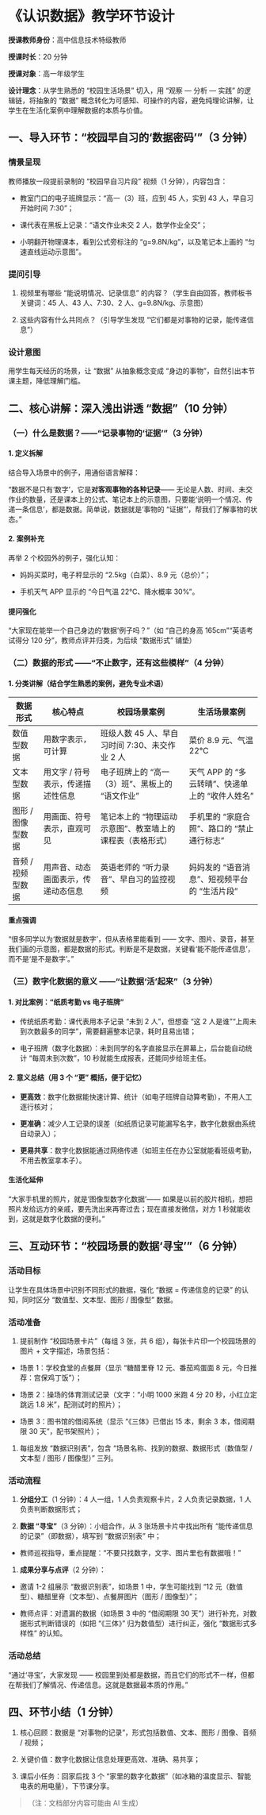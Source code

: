 # 《认识数据》教学环节设计

**授课教师身份**：高中信息技术特级教师

**授课时长**：20 分钟

**授课对象**：高一年级学生

**设计理念**：从学生熟悉的 “校园生活场景” 切入，用 “观察 — 分析 — 实践” 的逻辑链，将抽象的 “数据” 概念转化为可感知、可操作的内容，避免纯理论讲解，让学生在生活化案例中理解数据的本质与价值。

## 一、导入环节：“校园早自习的‘数据密码’”（3 分钟）

### 情景呈现

教师播放一段提前录制的 “校园早自习片段” 视频（1 分钟），内容包含：



* 教室门口的电子班牌显示：“高一（3）班，应到 45 人，实到 43 人，早自习开始时间 7:30”；

* 课代表在黑板上记录：“语文作业未交 2 人，数学作业全交”；

* 小明翻开物理课本，看到公式旁标注的 “g=9.8N/kg”，以及笔记本上画的 “匀速直线运动示意图”。

### 提问引导



1. 视频里有哪些 “能说明情况、记录信息” 的内容？（学生自由回答，教师板书关键词：45 人、43 人、7:30、2 人、g=9.8N/kg、示意图）

2. 这些内容有什么共同点？（引导学生发现 “它们都是对事物的记录，能传递信息”）

### 设计意图

用学生每天经历的场景，让 “数据” 从抽象概念变成 “身边的事物”，自然引出本节课主题，降低理解门槛。

## 二、核心讲解：深入浅出讲透 “数据”（10 分钟）

### （一）什么是数据？——“记录事物的‘证据’”（3 分钟）

#### 1. 定义拆解

结合导入场景中的例子，用通俗语言解释：

“数据不是只有‘数字’，它是**对客观事物的各种记录**—— 无论是人数、时间、未交作业的数量，还是课本上的公式、笔记本上的示意图，只要能‘说明一个情况、传递一条信息’，都是数据。简单说，数据就是‘事物的 “证据”’，帮我们了解事物的状态。”

#### 2. 案例补充

再举 2 个校园外的例子，强化认知：



* 妈妈买菜时，电子秤显示的 “2.5kg（白菜）、8.9 元（总价）”；

* 手机天气 APP 显示的 “今日气温 22℃、降水概率 30%”。

#### 提问强化

“大家现在能举一个自己身边的‘数据’例子吗？”（如 “自己的身高 165cm”“英语考试得分 120 分”，教师点评并归类，为后续 “数据形式” 铺垫）

### （二）数据的形式 ——“不止数字，还有这些模样”（4 分钟）

#### 1. 分类讲解（结合学生熟悉的案例，避免专业术语）



| 数据形式       | 核心特点               | 校园场景案例                         | 生活场景案例                        |
| ---------- | ------------------ | ------------------------------ | ----------------------------- |
| 数值型数据      | 用数字表示，可计算          | 班级人数 45 人、早自习时间 7:30、未交作业 2 人  | 菜价 8.9 元、气温 22℃               |
| 文本型数据      | 用文字 / 符号表示，传递描述性信息 | 电子班牌上的 “高一（3）班”、黑板上的 “语文作业”    | 天气 APP 的 “多云转晴”、快递单上的 “收件人姓名” |
| 图形 / 图像型数据 | 用画面、符号表示，直观可见      | 笔记本上的 “物理运动示意图”、教室墙上的课程表（表格形式） | 手机里的 “家庭合照”、路口的 “禁止通行标志”      |
| 音频 / 视频型数据 | 用声音、动态画面表示，传递动态信息  | 英语老师的 “听力录音”、早自习的监控视频          | 妈妈发的 “语音消息”、短视频平台的 “生活片段”     |

#### 重点强调

“很多同学以为‘数据就是数字’，但从表格里能看到 —— 文字、图片、录音，甚至我们画的示意图，都是数据的形式。判断是不是数据，关键看‘能不能传递信息’，而不是‘是不是数字’。”

### （三）数字化数据的意义 ——“让数据‘活’起来”（3 分钟）

#### 1. 对比案例：“纸质考勤 vs 电子班牌”



* 传统纸质考勤：课代表用本子记录 “未到 2 人”，但想查 “这 2 人是谁”“上周未到次数最多的同学”，需要翻遍整本记录，耗时且易出错；

* 电子班牌（数字化数据）：未到同学的名字直接显示在屏幕上，后台能自动统计 “每周未到次数”，10 秒就能生成报表，还能同步给班主任。

#### 2. 意义总结（用 3 个 “更” 概括，便于记忆）



* **更高效**：数字化数据能快速计算、统计（如电子班牌自动算考勤），不用人工逐行核对；

* **更准确**：减少人工记录的误差（如纸质记录可能漏写名字，数字化数据由系统自动录入）；

* **更易共享**：数字化数据能通过网络传递（如班主任在办公室就能看班级考勤，不用去教室拿本子）。

#### 生活化延伸

“大家手机里的照片，就是‘图像型数字化数据’—— 如果是以前的胶片相机，想把照片发给远方的亲戚，要先洗出来再寄过去；现在直接发微信，对方 1 秒就能收到，这就是数字化数据的便利。”

## 三、互动环节：“校园场景的数据‘寻宝’”（6 分钟）

### 活动目标

让学生在具体场景中识别不同形式的数据，强化 “数据 = 传递信息的记录” 的认知，同时区分 “数值型、文本型、图形 / 图像型” 数据。

### 活动准备



1. 提前制作 “校园场景卡片”（每组 3 张，共 6 组），每张卡片印一个校园场景的图片 + 文字描述，场景包括：

* 场景 1：学校食堂的点餐屏（显示 “糖醋里脊 12 元、番茄鸡蛋面 8 元，今日推荐：宫保鸡丁饭”）；

* 场景 2：操场的体育测试记录（文字：“小明 1000 米跑 4 分 20 秒，小红立定跳远 1.8 米”，配测试时的照片）；

* 场景 3：图书馆的借阅系统（显示 “《三体》已借出 15 本，剩余 3 本，借阅期限 30 天”，配书架照片）；

1. 每组发放 “数据识别表”，包含 “场景名称、找到的数据、数据形式（数值型 / 文本型 / 图形 / 图像型）” 三列。

### 活动流程



1. **分组分工**（1 分钟）：4 人一组，1 人负责观察卡片，2 人负责记录数据，1 人负责判断数据形式；

2. **数据 “寻宝”**（3 分钟）：小组合作，从 3 张场景卡片中找出所有 “能传递信息的记录”（即数据），填写到 “数据识别表” 中；

* 教师巡视指导，重点提醒：“不要只找数字，文字、图片里也有数据哦！”

1. **成果分享与点评**（2 分钟）：

* 邀请 1-2 组展示 “数据识别表”，如场景 1 中，学生可能找到 “12 元（数值型）、糖醋里脊（文本型）、点餐屏图片（图形 / 图像型）”；

* 教师点评：对遗漏的数据（如场景 3 中的 “借阅期限 30 天”）进行补充，对数据形式判断错误的（如把 “《三体》” 归为数值型）进行纠正，强化 “数据形式多样性” 的认知。

### 活动总结

“通过‘寻宝’，大家发现 —— 校园里到处都是数据，而且它们的形式不一样，但都在帮我们了解情况、传递信息。这就是数据最本质的作用。”

## 四、环节小结（1 分钟）



1. 核心回顾：数据是 “对事物的记录”，形式包括数值、文本、图形 / 图像、音频 / 视频；

2. 关键价值：数字化数据让信息处理更高效、准确、易共享；

3. 课后小任务：回家后找 3 个 “家里的数字化数据”（如冰箱的温度显示、智能电表的用电量），下节课分享。

> （注：文档部分内容可能由 AI 生成）